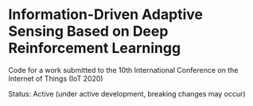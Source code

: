 # Information-Driven Adaptive Sensing Based on Deep Reinforcement Learningg
Code for a work submitted to the 10th International Conference on the Internet of Things (IoT 2020)

Status: Active (under active development, breaking changes may occur)
